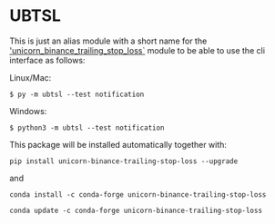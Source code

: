# UBTSL

This is just an alias module with a short name for the 
['unicorn_binance_trailing_stop_loss`](https://github.com/LUCIT-Systems-and-Development/unicorn-binance-trailing-stop-loss) 
module to be able to use the cli interface as follows:

Linux/Mac:

```
$ py -m ubtsl --test notification
```

Windows:

```
$ python3 -m ubtsl --test notification
```

This package will be installed automatically together with:

```pip install unicorn-binance-trailing-stop-loss --upgrade```

and 

```conda install -c conda-forge unicorn-binance-trailing-stop-loss```

```conda update -c conda-forge unicorn-binance-trailing-stop-loss```